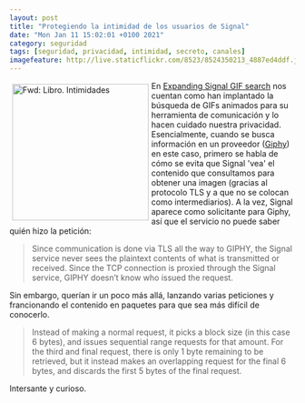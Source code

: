 ```yaml
--- 
layout: post
title: "Protegiendo la intimidad de los usuarios de Signal"
date: "Mon Jan 11 15:02:01 +0100 2021"
category: seguridad
tags: [seguridad, privacidad, intimidad, secreto, canales]
imagefeature: http://live.staticflickr.com/8523/8524350213_4887ed4ddf.jpg
---
```


<a href="https://www.flickr.com/photos/fernand0/8524350213/" title="Fwd: Libro. Intimidades "><img src="http://live.staticflickr.com/8523/8524350213_4887ed4ddf.jpg" alt="Fwd: Libro. Intimidades " width="240" style="float:left; margin:5px"></a>
En [ Expanding Signal GIF search](https://signal.org/blog/signal-and-giphy-update/) nos cuentan como han implantado la búsqueda de GIFs animados para su herramienta de comunicación y lo hacen cuidado nuestra privacidad. Esencialmente, cuando se busca información en un proveedor ([Giphy](https://giphy.com/)) en este caso, primero se habla de cómo se evita que Signal 'vea' el contenido que consultamos para obtener una imagen (gracias al protocolo TLS y a que no se colocan como intermediarios). A la vez, Signal aparece como solicitante para Giphy, así que el servicio no puede saber quién hizo la petición:

> Since communication is done via TLS all the way to GIPHY, the Signal service never sees the plaintext contents of what is transmitted or received. Since the TCP connection is proxied through the Signal service, GIPHY doesn’t know who issued the request.

Sin embargo, querían ir un poco más allá, lanzando varias peticiones y francionando el contenido en paquetes para que sea más difícil de conocerlo.

> Instead of making a normal request, it picks a block size (in this case 6 bytes), and issues sequential range requests for that amount. For the third and final request, there is only 1 byte remaining to be retrieved, but it instead makes an overlapping request for the final 6 bytes, and discards the first 5 bytes of the final request.

Intersante y curioso.
